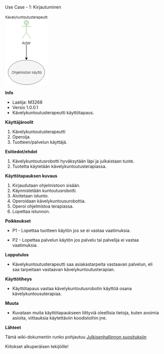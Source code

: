 Use Case - 1: Kirjautuminen


![](../kuvat/Kaytto.png)


**Info**

* Laatija: M3268
* Versio 1.0.0.1
* Kävelykuntoutusterapeutti käyttötapaus.
	
**Käyttäjäroolit**	

1. Kävelykuntoutusterapeutti
2. Operoija.
3. Tuotteen/palvelun käyttäjä.

**Esitiedot/ehdot**	

1. Kävelykuntoutusrobotti hyväksytään läpi ja julkaistaan tuote.
2. Tuotetta käytetään kävelykuntoutusterapiassa.

**Käyttötapauksen kuvaus**

1. Kirjaudutaan ohjelmistoon sisään.
2. Käynnistetään kuntoutusrobotti.
3. Aloitetaan istunto.
4. Operoidaan kävelykuntousurobottia.
5. Operoi ohjelmistoa terapiassa.
6. Lopettaa istunnon.

**Poikkeukset**
 
* P1 - Lopettaa tuotteen käytön jos se ei vastaa vaatimuksia.	

* P2 - Lopettaa palvelun käytön jos palvelu tai palvelija ei vastaa vaatimuksia.
	
**Lopputulos**	

* Kävelykuntoutusterapeutti saa asiakastarpeita vastaavan palvelun, eli saa tarpeitaan vastaavan kävelykuntoutusterapian.

**Käyttötiheys** 

* Käyttötapaus vastaa kävelykuntoutusrobotin käyttöä osana kävelykuntousuterapiaa.

**Muuta**	

* Kuvataan muita käyttötapaukseen liittyviä oleellisia tietoja, kuten avoimia asioita, viittauksia käytettäviin koodistoihin jne.



**Lähteet**

Tämä wiki-dokumentin runko pohjautuu [Julkisenhallinnon suosituksiin](http://www.jhs-suositukset.fi/web/guest/jhs/recommendations/173)

Kiitokset alkuperäisen tekijöille!
